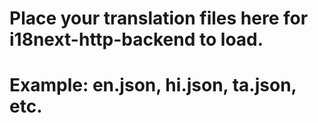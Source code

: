 # Place your translation files here for i18next-http-backend to load.
# Example: en.json, hi.json, ta.json, etc.
